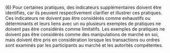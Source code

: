 (6) Pour certaines pratiques, des indicateurs supplémentaires doivent être identifiés, car ils peuvent respectivement clarifier et illustrer ces pratiques. Ces indicateurs ne doivent pas être considérés comme exhaustifs ou déterminants et leurs liens avec un ou plusieurs exemples de pratiques ne doivent pas être considérés comme limitatifs. Les exemples de pratiques ne doivent pas être considérés comme des manipulations de marché en soi, mais doivent être pris en considération lorsque les transactions ou ordres sont examinés par les participants au marché et les autorités compétentes.
